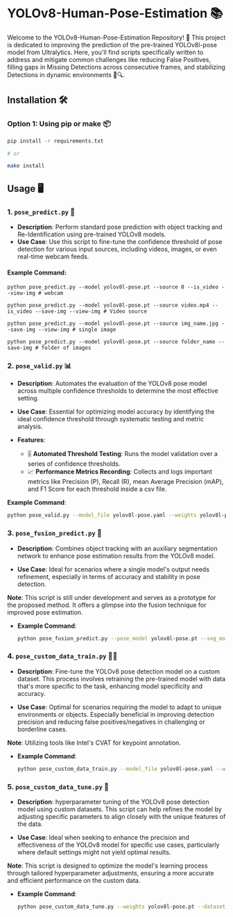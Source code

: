 # YOLOv8-Human-Pose-Estimation 📚

Welcome to the YOLOv8-Human-Pose-Estimation Repository! 🌟 This project is dedicated to improving the prediction of the pre-trained YOLOv8l-pose model from Ultralytics. Here, you'll find scripts specifically written to address and mitigate common challenges like reducing False Positives, filling gaps in Missing Detections across consecutive frames, and stabilizing Detections in dynamic environments 🚀🔍.

## Installation 🛠️

### Option 1: Using pip or make 📦

```bash
pip install -r requirements.txt

# or 

make install
```

## Usage 🖥️

### 1. `pose_predict.py` 🤖

- **Description**: Perform standard pose prediction with object tracking and Re-Identification using pre-trained YOLOv8 models.
- **Use Case**: Use this script to fine-tune the confidence threshold of pose detection for various input sources, including videos, images, or even real-time webcam feeds.
#### **Example Command**:
```
python pose_predict.py --model yolov8l-pose.pt --source 0 --is_video --view-img # webcam

python pose_predict.py --model yolov8l-pose.pt --source video.mp4 --is_video --save-img --view-img # Video source

python pose_predict.py --model yolov8l-pose.pt --source img_name.jpg --save-img --view-img # single image

python pose_predict.py --model yolov8l-pose.pt --source folder_name --save-img # folder of images

```

### 2. `pose_valid.py` 📊

- **Description**: Automates the evaluation of the YOLOv8 pose model across multiple confidence thresholds to determine the most effective setting.

- **Use Case**: Essential for optimizing model accuracy by identifying the ideal confidence threshold through systematic testing and metric analysis.

- **Features**:
  - 🎚 **Automated Threshold Testing**: Runs the model validation over a series of confidence thresholds.
  - 📈 **Performance Metrics Recording**: Collects and logs important metrics  like Precision (P), Recall (R), mean Average Precision (mAP), and F1 Score for each threshold inside a csv file.

**Example Command**:
  ```bash
  python pose_valid.py --model_file yolov8l-pose.yaml --weights yolov8l-pose.pt --dataset coco8-pose.yaml
  ```

### 3. `pose_fusion_predict.py` 🔮

- **Description**: Combines object tracking with an auxiliary segmentation network to enhance pose estimation results from the YOLOv8 model.

- **Use Case**: Ideal for scenarios where a single model's output needs refinement, especially in terms of accuracy and stability in pose detection.

**Note**: This script is still under development and serves as a prototype for the proposed method. It offers a glimpse into the fusion technique for improved pose estimation.

- **Example Command**:
  ```bash
  python pose_fusion_predict.py --pose_model yolov8l-pose.pt --seg_model yolov8l-seg.pt --source video.mp4 --is_video --save-img --view-img
  ```

### 4. `pose_custom_data_train.py` 🏋️‍♂️

- **Description**: Fine-tune the YOLOv8 pose detection model on a custom dataset. This process involves retraining the pre-trained model with data that's more specific to the task, enhancing model specificity and accuracy.

- **Use Case**: Optimal for scenarios requiring the model to adapt to unique environments or objects. Especially beneficial in improving detection precision and reducing false positives/negatives in challenging or borderline cases.

**Note**: Utilizing tools like Intel's CVAT for keypoint annotation.

- **Example Command**:
  ```bash
  python pose_custom_data_train.py --model_file yolov8l-pose.yaml --weights yolov8l-pose.pt --dataset your_custom_dataset.yaml
  ```

### 5. `pose_custom_data_tune.py` 🔧

- **Description**: hyperparameter tuning of the YOLOv8 pose detection model using custom datasets. This script can help refines the model by adjusting specific parameters to align closely with the unique features of the data.

- **Use Case**: Ideal when seeking to enhance the precision and effectiveness of the YOLOv8 model for specific use cases, particularly where default settings might not yield optimal results.

**Note**: This script is designed to optimize the model's learning process through tailored hyperparameter adjustments, ensuring a more accurate and efficient performance on the custom data.

- **Example Command**:
  ```bash
  python pose_custom_data_tune.py --weights yolov8l-pose.pt --dataset your_custom_dataset.yaml
  ```